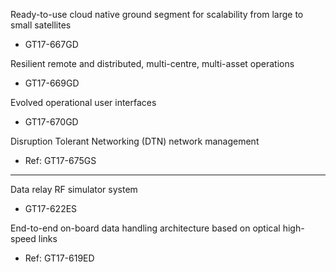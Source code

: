 



Ready-to-use cloud native ground segment for scalability from large to small satellites 
- GT17-667GD

Resilient remote and distributed, multi-centre, multi-asset operations 
- GT17-669GD

Evolved operational user interfaces
-  GT17-670GD

Disruption Tolerant Networking (DTN) network management 
- Ref: GT17-675GS
----------------------------------------------

Data relay RF simulator system
-  GT17-622ES

End-to-end on-board data handling architecture based on optical high-speed links
- Ref: GT17-619ED
